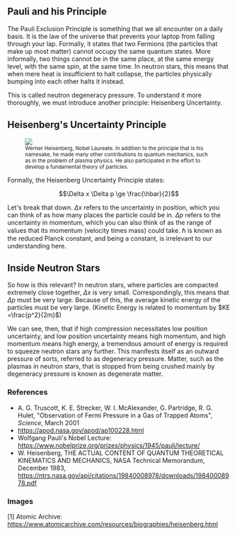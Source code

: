 ## Pauli and his Principle
The Pauli Exclusion Principle is something that we all encounter on a daily basis. It is the
law of the universe that prevents your laptop from falling through your lap. Formally, it
states that two Fermions (the particles that make up most matter) cannot occupy the same quantum states. More informally, two things cannot be in the same place, at the same energy level, with the same spin, at the same time. In neutron stars, this means that when mere heat is insufficient to halt collapse, the particles physically bumping into each other halts it instead.

This is called neutron degeneracy pressure. To understand it more thoroughly, we must introduce another principle: Heisenberg Uncertainty.

## Heisenberg's Uncertainty Principle
<figure>
    <img src="https://www.atomicarchive.com/img/bios/heisenberg.jpg"/>
    <figcaption align = "left">
    <small>
        Werner Heisenberg, Nobel Laureate. In addition to the principle that is his namesake, he made many other contributions to quantum mechanics, such as in the problem of plasma physics. He also participated in the effort to develop a fundamental theory of particles.
    </small>
    </figcaption>
</figure>

Formally, the Heisenberg Uncertainty Principle states:

$$\Delta x \Delta p \ge \frac{\hbar}{2}$$

Let's break that down. $\Delta x$ refers to the uncertainty in position, which you can think of as
how many places the particle could be in. $\Delta p$ refers to the uncertainty in momentum, which you can also think of as the range of values that its momentum (velocity times mass) could take. $\hbar$ is known as the reduced Planck constant, and being a constant, is irrelevant to our understanding here.

## Inside Neutron Stars
So how is this relevant? In neutron stars, where particles are compacted extremely close together, $\Delta x$ is very small. Correspondingly, this means that $\Delta p$ must be very large. Because of this, the average kinetic energy of the particles must be very large. (Kinetic Energy is related to momentum by $KE =\frac{p^2}{2m}$)

We can see, then, that if high compression necessitates low position uncertainty, and low position uncertainty means high momentum, and high momentum means high energy, a tremendous amount of energy is required to squeeze neutron stars any further. This manifests itself as an outward pressure of sorts, referred to as degeneracy pressure. Matter, such as the plasmas in neutron stars, that is stopped from being crushed mainly by degeneracy pressure is known as degenerate matter.


### References
- A. G. Truscott, K. E. Strecker, W. I. McAlexander, G. Partridge, R. G. Hulet, "Observation of Fermi Pressure in a Gas of Trapped Atoms", _Science_, March 2001
- https://apod.nasa.gov/apod/ap100228.html
- Wolfgang Pauli's Nobel Lecture: https://www.nobelprize.org/prizes/physics/1945/pauli/lecture/
- W. Heisenberg, THE ACTUAL CONTENT OF QUANTUM THEORETICAL KINEMATICS AND MECHANICS, NASA Technical Memorandum, December 1983, https://ntrs.nasa.gov/api/citations/19840008978/downloads/19840008978.pdf


### Images
[1] Atomic Archive: https://www.atomicarchive.com/resources/biographies/heisenberg.html